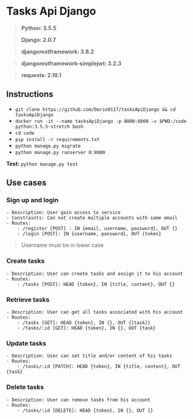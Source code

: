 # Tasks Api Django

> **Python: 3.5.5**

> **Django: 2.0.7**

> **djangorestframework: 3.8.2**

> **djangorestframework-simplejwt: 3.2.3**

> **requests: 2.19.1**


## Instructions

- `git clone https://github.com/Dario0117/tasksApiDjango && cd tasksApiDjango`
- `docker run -it --name tasksApiDjango -p 8000:8000 -v $PWD:/code python:3.5.5-stretch bash`
- `cd code`
- `pip install -r requirements.txt`
- `python manage.py migrate`
- `python manage.py runserver 0:8000`

**Test:** `python manage.py test`

## Use cases

### Sign up and login

    - Description: User gain access to service
    - Constraints: Can not create multiple accounts with same email
    - Routes:
        - /register [POST] : IN {email, username, password}, OUT {}
        - /login [POST]: IN {username, password}, OUT {token}
> Username must be in lower case

### Create tasks

    - Description: User can create tasks and assign it to his account
    - Routes:
        - /tasks [POST]: HEAD {token}, IN {title, content}, OUT {}

### Retrieve tasks

    - Description: User can get all tasks associated with his account
    - Routes:
        - /tasks [GET]: HEAD {token}, IN {}, OUT {[task]}
        - /tasks/:id [GET]: HEAD {token}, IN {}, OUT {task}

### Update tasks

    - Description: User can set title and/or content of his tasks
    - Routes:
        - /tasks/:id [PATCH]: HEAD {token}, IN {title, content}, OUT {task}

### Delete tasks

    - Description: User can remove tasks from his account
    - Routes:
        - /tasks/:id [DELETE]: HEAD {token}, IN {}, OUT {}